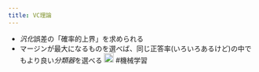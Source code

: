 ```yaml
---
title: VC理論
---
```


* *汎化*誤差の「確率的上界」を求められる
* マージンが最大になるものを選べば、同じ正答率(いろいろあるけど)の中でもより良い*分類器*を選べる
  <img src='https://scrapbox.io/api/pages/blu3mo-public/情報科学の達人/icon' alt='情報科学の達人.icon' height="19.5"/>
  \#機械学習
